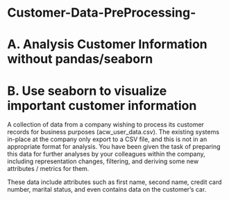 # Customer-Data-PreProcessing-
# A. Analysis Customer Information without pandas/seaborn
# B. Use seaborn to visualize important customer information
A collection of data from a company wishing to process its customer 
records for business purposes (acw_user_data.csv). The existing systems in-place at the 
company only export to a CSV file, and this is not in an appropriate format for analysis. You 
have been given the task of preparing this data for further analyses by your colleagues 
within the company, including representation changes, filtering, and deriving some new 
attributes / metrics for them.  
  
These data include attributes such as first name, second name, credit card number, marital 
status, and even contains data on the customer’s car.  
